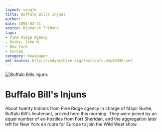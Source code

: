 ```yaml
---
layout: single
title: Buffalo Bills Injuns
author: 
date: 1891-03-31
source: Bismarck Tribune
tags:
- Pine Ridge Agency
- Burke, John M.
- New York
- Europe
category: Newspaper
xml-source: http://codyarchive.org/texts/wfc.nsp03436.xml
---
```


![Buffalo Bills Injuns](http://codyarchive.org/figures/250/wfc.nsp03436.1.jpg "Buffalo Bills Injuns")

# Buffalo Bill's Injuns

About twenty Indians from Pine Ridge agency in charge of Major Burke, Buffalo Bill's lieutenant, arrived here this morning. They were joined by an equal number of ex-hostiles from Fort Sheridan, and the aggregation later left for New York en route for Europe to join the Wild West show.
